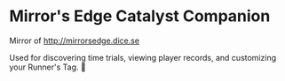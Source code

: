 # Mirror's Edge Catalyst Companion

Mirror of http://mirrorsedge.dice.se

Used for discovering time trials, viewing player records, and customizing your Runner's Tag. :runner:
